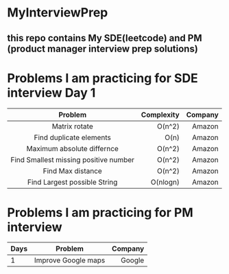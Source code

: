 # MyInterviewPrep
## this repo contains My SDE(leetcode) and PM (product manager interview prep solutions)

# Problems I am practicing for SDE interview Day 1

|  Problem  | Complexity | Company |
|:--------:|------:|------:|
|Matrix rotate | O(n^2) | Amazon |
|Find duplicate elements | O(n) | Amazon |
|Maximum absolute differnce | O(n^2) | Amazon |
|Find Smallest missing positive number | O(n^2) | Amazon |
|Find Max distance | O(n^2) | Amazon |
|Find Largest possible String | O(nlogn) | Amazon |




# Problems I am practicing for PM interview 

| Days |  Problem  |  Company |
|:-----|:--------:|------:|
| 1  | Improve Google maps | Google |

